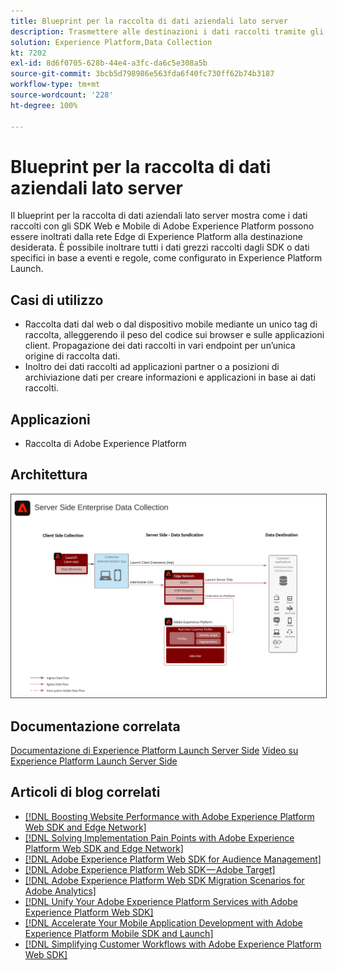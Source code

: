 ```yaml
---
title: Blueprint per la raccolta di dati aziendali lato server
description: Trasmettere alle destinazioni i dati raccolti tramite gli SDK di Experience Platform
solution: Experience Platform,Data Collection
kt: 7202
exl-id: 8d6f0705-628b-44e4-a3fc-da6c5e308a5b
source-git-commit: 3bcb5d798986e563fda6f40fc730ff62b74b3187
workflow-type: tm+mt
source-wordcount: '228'
ht-degree: 100%

---
```


# Blueprint per la raccolta di dati aziendali lato server

Il blueprint per la raccolta di dati aziendali lato server mostra come i dati raccolti con gli SDK Web e Mobile di Adobe Experience Platform possono essere inoltrati dalla rete Edge di Experience Platform alla destinazione desiderata. È possibile inoltrare tutti i dati grezzi raccolti dagli SDK o dati specifici in base a eventi e regole, come configurato in Experience Platform Launch.

## Casi di utilizzo

* Raccolta dati dal web o dal dispositivo mobile mediante un unico tag di raccolta, alleggerendo il peso del codice sui browser e sulle applicazioni client. Propagazione dei dati raccolti in vari endpoint per un’unica origine di raccolta dati.
* Inoltro dei dati raccolti ad applicazioni partner o a posizioni di archiviazione dati per creare informazioni e applicazioni in base ai dati raccolti.

## Applicazioni

* Raccolta di Adobe Experience Platform

## Architettura

<img src="assets/enterprise_collection.svg" alt="Architettura di riferimento per la raccolta di dati aziendali" style="border:1px solid #4a4a4a" />

## Documentazione correlata

[Documentazione di Experience Platform Launch Server Side](https://experienceleague.adobe.com/docs/launch/using/server-side-info/server-side-overview.html?lang=it#server-side-info)
[Video su Experience Platform Launch Server Side](https://experienceleague.adobe.com/docs/launch-learn/tutorials/server-side/overview.html?lang=it)

## Articoli di blog correlati

* [[!DNL Boosting Website Performance with Adobe Experience Platform Web SDK and Edge Network]](https://medium.com/adobetech/boosting-website-performance-with-adobe-experience-platform-web-sdk-and-edge-network-329fcf70fdf9)
* [[!DNL Solving Implementation Pain Points with Adobe Experience Platform Web SDK and Edge Network]](https://medium.com/adobetech/solving-implementation-pain-points-with-adobe-experience-platform-web-sdk-and-edge-network-880b635e6819)
* [[!DNL Adobe Experience Platform Web SDK for Audience Management]](https://medium.com/adobetech/adobe-experience-platform-web-sdk-for-audience-management-751fa6d063bc)
* [[!DNL Adobe Experience Platform Web SDK — Adobe Target]](https://medium.com/adobetech/adobe-experience-platform-web-sdk-adobe-target-9b9f621d271)
* [[!DNL Adobe Experience Platform Web SDK Migration Scenarios for Adobe Analytics]](https://medium.com/adobetech/adobe-experience-platform-web-sdk-migration-scenarios-for-adobe-analytics-91c255ec82b0)
* [[!DNL Unify Your Adobe Experience Platform Services with Adobe Experience Platform Web SDK]](https://medium.com/adobetech/unify-your-adobe-experience-platform-services-with-adobe-experience-platform-web-sdk-75cf6851a9fc)
* [[!DNL Accelerate Your Mobile Application Development with Adobe Experience Platform Mobile SDK and Launch]](https://medium.com/adobetech/accelerate-your-mobile-application-development-with-adobe-experience-platform-mobile-sdk-and-launch-ed023536d611)
* [[!DNL Simplifying Customer Workflows with Adobe Experience Platform Web SDK]](https://medium.com/adobetech/simplifying-customer-workflows-with-adobe-experience-platform-web-sdk-4e54fe134f4a)
